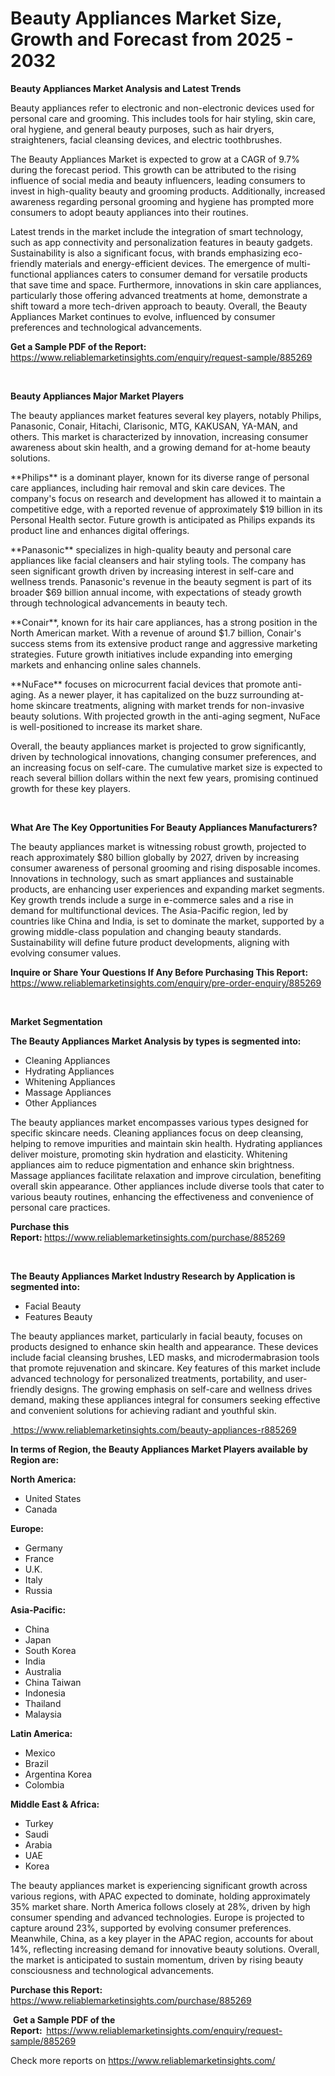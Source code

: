 <p><h1>Beauty Appliances Market Size, Growth and Forecast from 2025 - 2032</h1></p><p><strong>Beauty Appliances Market Analysis and Latest Trends</strong></p>
<p><p>Beauty appliances refer to electronic and non-electronic devices used for personal care and grooming. This includes tools for hair styling, skin care, oral hygiene, and general beauty purposes, such as hair dryers, straighteners, facial cleansing devices, and electric toothbrushes. </p><p>The Beauty Appliances Market is expected to grow at a CAGR of 9.7% during the forecast period. This growth can be attributed to the rising influence of social media and beauty influencers, leading consumers to invest in high-quality beauty and grooming products. Additionally, increased awareness regarding personal grooming and hygiene has prompted more consumers to adopt beauty appliances into their routines.</p><p>Latest trends in the market include the integration of smart technology, such as app connectivity and personalization features in beauty gadgets. Sustainability is also a significant focus, with brands emphasizing eco-friendly materials and energy-efficient devices. The emergence of multi-functional appliances caters to consumer demand for versatile products that save time and space. Furthermore, innovations in skin care appliances, particularly those offering advanced treatments at home, demonstrate a shift toward a more tech-driven approach to beauty. Overall, the Beauty Appliances Market continues to evolve, influenced by consumer preferences and technological advancements.</p></p>
<p><strong>Get a Sample PDF of the Report:&nbsp;</strong> <a href="https://www.reliablemarketinsights.com/enquiry/request-sample/885269?utm_campaign=3540&utm_medium=2&utm_source=Github&utm_content=ia&utm_term=05042025&utm_id=beauty-appliances">https://www.reliablemarketinsights.com/enquiry/request-sample/885269</a></p>
<p>&nbsp;</p>
<p><strong>Beauty Appliances Major Market Players</strong></p>
<p><p>The beauty appliances market features several key players, notably Philips, Panasonic, Conair, Hitachi, Clarisonic, MTG, KAKUSAN, YA-MAN, and others. This market is characterized by innovation, increasing consumer awareness about skin health, and a growing demand for at-home beauty solutions.</p><p>**Philips** is a dominant player, known for its diverse range of personal care appliances, including hair removal and skin care devices. The company's focus on research and development has allowed it to maintain a competitive edge, with a reported revenue of approximately $19 billion in its Personal Health sector. Future growth is anticipated as Philips expands its product line and enhances digital offerings.</p><p>**Panasonic** specializes in high-quality beauty and personal care appliances like facial cleansers and hair styling tools. The company has seen significant growth driven by increasing interest in self-care and wellness trends. Panasonic's revenue in the beauty segment is part of its broader $69 billion annual income, with expectations of steady growth through technological advancements in beauty tech.</p><p>**Conair**, known for its hair care appliances, has a strong position in the North American market. With a revenue of around $1.7 billion, Conair's success stems from its extensive product range and aggressive marketing strategies. Future growth initiatives include expanding into emerging markets and enhancing online sales channels.</p><p>**NuFace** focuses on microcurrent facial devices that promote anti-aging. As a newer player, it has capitalized on the buzz surrounding at-home skincare treatments, aligning with market trends for non-invasive beauty solutions. With projected growth in the anti-aging segment, NuFace is well-positioned to increase its market share.</p><p>Overall, the beauty appliances market is projected to grow significantly, driven by technological innovations, changing consumer preferences, and an increasing focus on self-care. The cumulative market size is expected to reach several billion dollars within the next few years, promising continued growth for these key players.</p></p>
<p>&nbsp;</p>
<p><strong>What Are The Key Opportunities For Beauty Appliances Manufacturers?</strong></p>
<p><p>The beauty appliances market is witnessing robust growth, projected to reach approximately $80 billion globally by 2027, driven by increasing consumer awareness of personal grooming and rising disposable incomes. Innovations in technology, such as smart appliances and sustainable products, are enhancing user experiences and expanding market segments. Key growth trends include a surge in e-commerce sales and a rise in demand for multifunctional devices. The Asia-Pacific region, led by countries like China and India, is set to dominate the market, supported by a growing middle-class population and changing beauty standards. Sustainability will define future product developments, aligning with evolving consumer values.</p></p>
<p><strong>Inquire or Share Your Questions If Any Before Purchasing This Report:</strong> <a href="https://www.reliablemarketinsights.com/enquiry/pre-order-enquiry/885269?utm_campaign=3540&utm_medium=2&utm_source=Github&utm_content=ia&utm_term=05042025&utm_id=beauty-appliances">https://www.reliablemarketinsights.com/enquiry/pre-order-enquiry/885269</a></p>
<p>&nbsp;</p>
<p><strong>Market Segmentation</strong></p>
<p><strong>The Beauty Appliances Market Analysis by types is segmented into:</strong></p>
<p><ul><li>Cleaning Appliances</li><li>Hydrating Appliances</li><li>Whitening Appliances</li><li>Massage Appliances</li><li>Other Appliances</li></ul></p>
<p><p>The beauty appliances market encompasses various types designed for specific skincare needs. Cleaning appliances focus on deep cleansing, helping to remove impurities and maintain skin health. Hydrating appliances deliver moisture, promoting skin hydration and elasticity. Whitening appliances aim to reduce pigmentation and enhance skin brightness. Massage appliances facilitate relaxation and improve circulation, benefiting overall skin appearance. Other appliances include diverse tools that cater to various beauty routines, enhancing the effectiveness and convenience of personal care practices.</p></p>
<p><strong>Purchase this Report:&nbsp;</strong><a href="https://www.reliablemarketinsights.com/purchase/885269?utm_campaign=3540&utm_medium=2&utm_source=Github&utm_content=ia&utm_term=05042025&utm_id=beauty-appliances">https://www.reliablemarketinsights.com/purchase/885269</a></p>
<p>&nbsp;</p>
<p><strong>The Beauty Appliances Market Industry Research by Application is segmented into:</strong></p>
<p><ul><li>Facial Beauty</li><li>Features Beauty</li></ul></p>
<p><p>The beauty appliances market, particularly in facial beauty, focuses on products designed to enhance skin health and appearance. These devices include facial cleansing brushes, LED masks, and microdermabrasion tools that promote rejuvenation and skincare. Key features of this market include advanced technology for personalized treatments, portability, and user-friendly designs. The growing emphasis on self-care and wellness drives demand, making these appliances integral for consumers seeking effective and convenient solutions for achieving radiant and youthful skin.</p></p>
<p><a href="https://www.reliablemarketinsights.com/beauty-appliances-r885269?utm_campaign=3540&utm_medium=2&utm_source=Github&utm_content=ia&utm_term=05042025&utm_id=beauty-appliances">&nbsp;https://www.reliablemarketinsights.com/beauty-appliances-r885269</a></p>
<p><strong>In terms of Region, the Beauty Appliances Market Players available by Region are:</strong></p>
<p>
    <p> <strong> North America: </strong>
        <ul>
            <li>United States</li>
            <li>Canada</li>
        </ul>
        </p> 
    <p> <strong> Europe: </strong>
        <ul>
            <li>Germany</li>
            <li>France</li>
            <li>U.K.</li>
            <li>Italy</li>
            <li>Russia</li>
        </ul>
        </p> 
    <p> <strong> Asia-Pacific: </strong>
        <ul>
            <li>China</li>
            <li>Japan</li>
            <li>South Korea</li>
            <li>India</li>
            <li>Australia</li>
            <li>China Taiwan</li>
            <li>Indonesia</li>
            <li>Thailand</li>
            <li>Malaysia</li>
        </ul>
        </p> 
    <p> <strong> Latin America: </strong>
        <ul>
            <li>Mexico</li>
            <li>Brazil</li>
            <li>Argentina Korea</li>
            <li>Colombia</li>
        </ul>
        </p> 
    <p> <strong> Middle East & Africa: </strong>
        <ul>
            <li>Turkey</li>
            <li>Saudi</li>
            <li>Arabia</li>
            <li>UAE</li>
            <li>Korea</li>
        </ul>
    </p>
    </p>
<p><p>The beauty appliances market is experiencing significant growth across various regions, with APAC expected to dominate, holding approximately 35% market share. North America follows closely at 28%, driven by high consumer spending and advanced technologies. Europe is projected to capture around 23%, supported by evolving consumer preferences. Meanwhile, China, as a key player in the APAC region, accounts for about 14%, reflecting increasing demand for innovative beauty solutions. Overall, the market is anticipated to sustain momentum, driven by rising beauty consciousness and technological advancements.</p></p>
<p><strong>Purchase this Report: </strong><a href="https://www.reliablemarketinsights.com/purchase/885269?utm_campaign=3540&utm_medium=2&utm_source=Github&utm_content=ia&utm_term=05042025&utm_id=beauty-appliances">https://www.reliablemarketinsights.com/purchase/885269</a></p>
<p>&nbsp;<strong>Get a Sample PDF of the Report:&nbsp;&nbsp;</strong><a href="https://www.reliablemarketinsights.com/enquiry/request-sample/885269?utm_campaign=3540&utm_medium=2&utm_source=Github&utm_content=ia&utm_term=05042025&utm_id=beauty-appliances">https://www.reliablemarketinsights.com/enquiry/request-sample/885269</a></p>
<p><strong></strong></p>
<p>Check more reports on <a href="https://www.reliablemarketinsights.com/?utm_campaign=3540&utm_medium=2&utm_source=Github&utm_content=ia&utm_term=05042025&utm_id=beauty-appliances">https://www.reliablemarketinsights.com/</a></p>